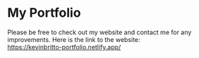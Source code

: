 # My Portfolio

Please be free to check out my website and contact me for any improvements.
Here is the link to the website:
<br>
https://kevinbritto-portfolio.netlify.app/
